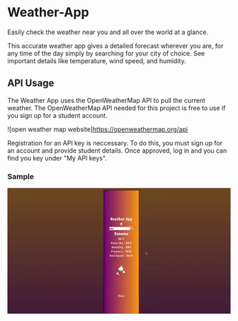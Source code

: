 # Weather-App

Easily check the weather near you and all over the world at a glance.

This accurate weather app gives a detailed forecast wherever you are, for any time of the day simply by searching for your city of choice.
See important details like temperature, wind speed, and humidity.

## API Usage

The Weather App uses the OpenWeatherMap API to pull the current weather. The OpenWeatherMap API needed for this project is free to use if you sign up for a student account.

![open weather map website]https://openweathermap.org/api

Registration for an API key is neccessary. To do this, you must sign up for an account and provide student details. Once approved, log in and you can find you key under "My API keys".

### Sample

![weather app gif](https://github.com/jsnorek/techtonica-assignments/blob/main/weather-app-two/client/weather-app.gif)
